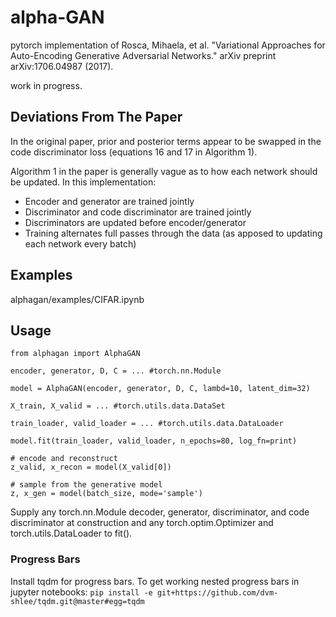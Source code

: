 # alpha-GAN
pytorch implementation of Rosca, Mihaela, et al. "Variational Approaches for Auto-Encoding Generative Adversarial Networks." arXiv preprint arXiv:1706.04987 (2017).

work in progress.

## Deviations From The Paper

In the original paper, prior and posterior terms appear to be swapped in the code discriminator loss (equations 16 and 17 in Algorithm 1).

Algorithm 1 in the paper is generally vague as to how each network should be updated. In this implementation:

- Encoder and generator are trained jointly
- Discriminator and code discriminator are trained jointly
- Discriminators are updated before encoder/generator
- Training alternates full passes through the data (as apposed to updating each network every batch)

## Examples

alphagan/examples/CIFAR.ipynb

## Usage

```#
from alphagan import AlphaGAN

encoder, generator, D, C = ... #torch.nn.Module

model = AlphaGAN(encoder, generator, D, C, lambd=10, latent_dim=32)

X_train, X_valid = ... #torch.utils.data.DataSet

train_loader, valid_loader = ... #torch.utils.data.DataLoader

model.fit(train_loader, valid_loader, n_epochs=80, log_fn=print)

# encode and reconstruct
z_valid, x_recon = model(X_valid[0])

# sample from the generative model
z, x_gen = model(batch_size, mode='sample')
```

Supply any torch.nn.Module decoder, generator, discriminator, and code discriminator at construction and any torch.optim.Optimizer and torch.utils.DataLoader to fit().

### Progress Bars

Install tqdm for progress bars. To get working nested progress bars in jupyter notebooks: `pip install -e git+https://github.com/dvm-shlee/tqdm.git@master#egg=tqdm`
